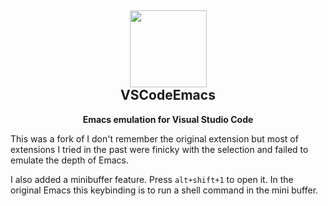 <h2 align="center"><img src="https://github.com/VSCodeEmacs/Emacs/blob/master/images/icon.png?raw=true" height=123><br>VSCodeEmacs</h2>
<p align="center"><strong>Emacs emulation for Visual Studio Code</strong></p>

This was a fork of I don't remember the original extension but most of extensions I tried in the past were finicky with the selection and failed to emulate the depth of Emacs.

I also added a minibuffer feature. Press `alt+shift+1` to open it. In the original Emacs this keybinding is to run a shell command in the mini buffer.
